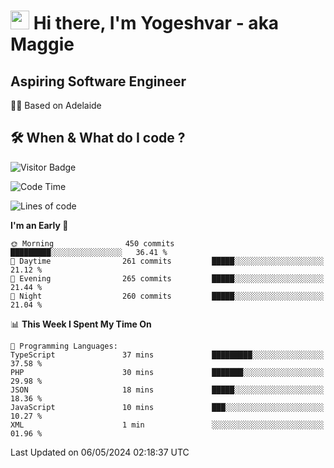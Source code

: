 <h1><img src="https://emojis.slackmojis.com/emojis/images/1531849430/4246/blob-sunglasses.gif?1531849430" width="30"/> Hi there, I'm Yogeshvar - aka Maggie</h1>

## Aspiring Software Engineer
🏂🏻  Based on Adelaide 

## 🛠 When & What do I code ?  

![Visitor Badge](https://visitor-badge.feriirawann.repl.co?username=yogeshvar&repo=yogeshvar&label=Visitors&style=plastic&color=%23457BFF&contentType=svg)

<!--START_SECTION:waka-->
![Code Time](http://img.shields.io/badge/Code%20Time-2%2C887%20hrs%2019%20mins-blue)

![Lines of code](https://img.shields.io/badge/From%20Hello%20World%20I%27ve%20Written-4.2%20million%20lines%20of%20code-blue)

**I'm an Early 🐤** 

```text
🌞 Morning                450 commits         █████████░░░░░░░░░░░░░░░░   36.41 % 
🌆 Daytime                261 commits         █████░░░░░░░░░░░░░░░░░░░░   21.12 % 
🌃 Evening                265 commits         █████░░░░░░░░░░░░░░░░░░░░   21.44 % 
🌙 Night                  260 commits         █████░░░░░░░░░░░░░░░░░░░░   21.04 % 
```


📊 **This Week I Spent My Time On** 

```text
💬 Programming Languages: 
TypeScript               37 mins             █████████░░░░░░░░░░░░░░░░   37.58 % 
PHP                      30 mins             ███████░░░░░░░░░░░░░░░░░░   29.98 % 
JSON                     18 mins             █████░░░░░░░░░░░░░░░░░░░░   18.36 % 
JavaScript               10 mins             ███░░░░░░░░░░░░░░░░░░░░░░   10.27 % 
XML                      1 min               ░░░░░░░░░░░░░░░░░░░░░░░░░   01.96 % 
```


 Last Updated on 06/05/2024 02:18:37 UTC
<!--END_SECTION:waka-->
